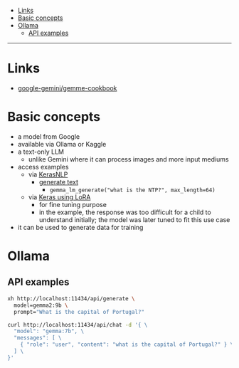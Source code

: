 - [Links](#links)
- [Basic concepts](#basic-concepts)
- [Ollama](#ollama)
  * [API examples](#api-examples)
____

# Links

- [google-gemini/gemme-cookbook](https://github.com/google-gemini/gemma-cookbook)

# Basic concepts

- a model from Google
- available via Ollama or Kaggle
- a text-only LLM
  * unlike Gemini where it can process images and more input mediums
- access examples
  * via [KerasNLP](https://keras.io/keras_nlp/)
    + [generate text](https://ai.google.dev/gemma/docs/get_started)
      + `gemma_lm_generate("what is the NTP?", max_length=64)`
  * via [Keras using
    LoRA](https://colab.research.google.com/github/google/generative-ai-docs/blob/main/site/en/gemma/docs/lora_tuning.ipynb)
    + for fine tuning purpose
    + in the example, the response was too difficult for a child to understand
      initially; the model was later tuned to fit this use case
- it can be used to generate data for training

# Ollama

## API examples

```sh
xh http://localhost:11434/api/generate \
  model=gemma2:9b \
  prompt="What is the capital of Portugal?"
```

```sh
curl http://localhost:11434/api/chat -d '{ \
  "model": "gemma:7b", \
  "messages": [ \
    { "role": "user", "content": "what is the capital of Portugal?" } \
  ] \
}'
```



